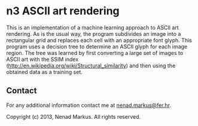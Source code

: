 # n3 ASCII art rendering

This is an implementation of a machine learning approach to ASCII art rendering.
As is the usual way, the program subdivides an image into a rectangular grid and replaces each cell with an appropriate font glyph.
This program uses a decision tree to determine an ASCII glyph for each image region.
The tree was learned by first converting a large set of images to ASCII art with the SSIM index (<http://en.wikipedia.org/wiki/Structural_similarity>) and then using the obtained data as a training set.

## Contact

For any additional information contact me at <nenad.markus@fer.hr>.

Copyright (c) 2013, Nenad Markus. All rights reserved.
